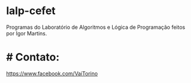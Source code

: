 # lalp-cefet
Programas do Laboratório de Algoritmos e Lógica de Programação feitos por Igor Martins.

# # Contato:
https://www.facebook.com/VaiTorino
